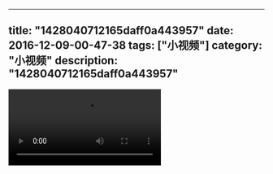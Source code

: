 
---
title: "1428040712165daff0a443957"
date: 2016-12-09-00-47-38
tags: ["小视频"]
category: "小视频"
description: "1428040712165daff0a443957"
---
<video src="http://ohtsqip0g.bkt.clouddn.com/1428040712165daff0a443957.mp4" controls="controls"></video>
